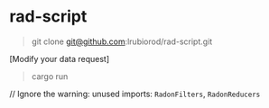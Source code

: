 # rad-script

> git clone git@github.com:lrubiorod/rad-script.git

[Modify your data request]

> cargo run

// Ignore the warning: unused imports: `RadonFilters`, `RadonReducers`
